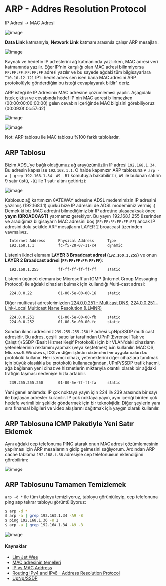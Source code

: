 # ARP - Addres Resolution Protocol

IP Adresi -> MAC Adresi 

![image](https://user-images.githubusercontent.com/261946/146691943-60ec9f9d-b6ab-4cf1-a734-ff6fa7371f79.png)

**Data Link** katmanıyla, **Network Link** katmanı arasında çalışır ARP mesajları. 

![image](https://github.com/cemtopkaya/my-notes/assets/261946/455bee22-7b35-488a-a25e-a35f41f8e49e)

Kaynak ve hedefin IP adreslerini ağ katmanında yazılırken, MAC adresi veri katmanında yazılır. Eğer IP'nin karşılığı olan MAC adresi bilinmiyorsa `FF:FF:FF:FF:FF:FF` adresi yazılır ve bu sayede ağdaki tüm bilgisayarlara "`10.10.12.121` IP'li hedef adres sen isen bana MAC adresini ARP protokolüyle gönderdiğim bu isteği cevaplayarak bildir" deriz.

ARP isteği ile IP Adresinin MAC adresine çözümlemesi yapılır. Aşağıdaki istek çıktısı ve cevabında hedef IP'nin MAC adresi bilinmezken (00:00:00:00:00:00) gelen cevabın içeriğinde MAC bilgisini görebiliyoruz (00:09:0f:0c:57:d2)

![image](https://user-images.githubusercontent.com/261946/146691732-f0942551-3aee-469c-a7e3-41eb591c35e2.png)

![image](https://user-images.githubusercontent.com/261946/146691782-d645ff1e-010c-47ad-a763-8bc7a48eb2b2.png)

Not: ARP tablosu ile MAC tablosu %100 farklı tablolardır.

## ARP Tablosu
Bizim ADSL'ye bağlı olduğumuz ağ arayüzümüzün IP adresi `192.168.1.34`. Bu adresin kapısı ise `192.168.1.1`. 
O halde kapımızın ARP tablosuna `# arp -a | grep 192.168.1.34 -A9 -B1` komutuyla bakabiliriz (`-A9` ile bulunan satırın 9 satır üstü, `-B1` ile 1 satır altını getiririz):

![image](https://user-images.githubusercontent.com/261946/146694933-95229653-38ee-415a-8c5f-b4bd31d9f205.png)

Kablosuz ağ kartımızın GATEWAY adresine ADSL modemimizin IP adresini yazılmış (192.168.1.1) çünkü bize IP adresini de ADSL modemimiz vermiş :)
Demek ki biz MAC adresini bilmediğimiz bir IP adresine ulaşacaksak önce **yayın (BROADCAST)** yapmamız gerekiyor. Bu yayını 192.168.1.255 üzerinden ve aradığımız bilgisayarın MAC adresini boş (`FF:FF:FF:FF:FF:FF`) ancak IP adresini dolu şekilde ARP mesajlarını LAYER 2 broadcast üzerinden yaymalıyız. 

```bash
  Internet Address      Physical Address      Type
  192.168.1.1           fc-f5-28-07-11-c4     dynamic
```

Listenin ikinci elemanı **LAYER 3 Broadcast adresi (`192.168.1.255`)** ve onun **LAYER 2 Broadcast adresi (`FF:FF:FF:FF:FF:FF`)**:
```bash
  192.168.1.255         ff-ff-ff-ff-ff-ff     static
```

Listenin üçüncü elemanı ise Microsoft'un IGMP (Internet Group Messaging Protocol) ile ağdaki cihazları bulmak için kullandığı Multi-cast adresi:
```bash
  224.0.0.22            01-00-5e-00-00-16     static
```

Diğer multicast adreslerimizden [224.0.0.251 - Multicast DNS](https://www.rfc-editor.org/rfc/rfc6762.html), [224.0.0.251 - Link-Local Multicast Name Resolution (LLMNR)](https://www.rfc-editor.org/rfc/rfc4795.html) 
``` bash
  224.0.0.251           01-00-5e-00-00-fb     static
  224.0.0.252           01-00-5e-00-00-fc     static
```

Sondan ikinci adresimiz `239.255.255.250` IP adresi  UpNp/SSDP multi cast adresidir.
Bu adres, çeşitli satıcılar tarafından UPnP (Evrensel Tak ve Çalıştır)/SSDP (Basit Hizmet Keşif Protokolü) için bir VLAN'daki cihazların yeteneklerinin reklamını yapmak (veya keşfetmek) için kullanılır. MAC OS, Microsoft Windows, IOS ve diğer işletim sistemleri ve uygulamaları bu protokolü kullanır. Her istemci cihazı, yeteneklerini diğer cihazlara tanıtmak için büyük olasılıkla bu protokolü kullanacağından, UPnP/SSDP trafik hacmi, ağa bağlanan yeni cihaz ve hizmetlerin miktarıyla orantılı olarak bir ağdaki trafiğin taşması nedeniyle hızla artabilir.
```bash
  239.255.255.250       01-00-5e-7f-ff-fa     static
```

Yani genel anlamda: IP çok noktaya yayın için 224 ile 239 arasında bir sayı ile başlayan adresler kullanılır. IP çok noktaya yayın, aynı içeriği birden çok hedefe verimli bir şekilde göndermek için bir teknolojidir. Diğer şeylerin yanı sıra finansal bilgileri ve video akışlarını dağıtmak için yaygın olarak kullanılır.

## ARP Tablosuna ICMP Paketiyle Yeni Satır Eklemek
Aynı ağdaki cep telefonuma PING atarak onun MAC adresi çözümlemesinin yapılması için ARP mesajlarının gidip gelmesini sağlıyorum. Ardından ARP cache tabloma `192.168.1.36` adresiyle cep telefonumun eklendiğimi görebilirim:

![image](https://user-images.githubusercontent.com/261946/146695375-a477fd58-c05e-4dfc-b5db-5695042267ac.png)

 ## ARP Tablosunu Tamamen Temizlemek
 `arp -d *` ile tüm tabloyu temizliyoruz, tabloyu görüntüleyip, cep telefonuna ping atıp tekrar tabloyu görüntülüyoruz:
 ```bash
 $ arp -d *
 $ arp -a | grep 192.168.1.34 -A9 -B
 $ ping 192.168.1.36 -n 1 
 $ arp -a | grep 192.168.1.34 -A9 -B
 ```
 
 ![image](https://user-images.githubusercontent.com/261946/146695498-d55e888d-5113-4005-867e-9854296fb0e1.png)


#### Kaynaklar
- [Lim Jet Wee](https://www.youtube.com/watch?v=pBj-7ez1RW0&list=PLrHVSJmDPvloic8M6wi3VhtE-fhoSngd6&index=27)
- [MAC adresinin temelleri](https://www.youtube.com/watch?v=FkiTOMn-XGw)
- [IP vs MAC Address](https://www.youtube.com/watch?v=LMbZWSVplHU)
- [Routing IPv4 and IPv6 - Address Resolution Protocol](https://app.pluralsight.com/course-player?clipId=022627cc-feca-40e1-80e3-787bee15b00e)
- [UpNp/SSDP](https://extremeportal.force.com/ExtrArticleDetail?an=000091058)
